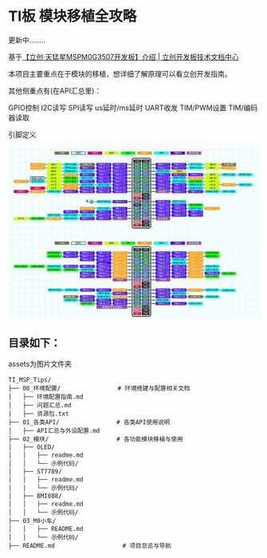 # TI板 模块移植全攻略

更新中........

基于[【立创·天猛星MSPM0G3507开发板】介绍 | 立创开发板技术文档中心](https://wiki.lckfb.com/zh-hans/tmx-mspm0g3507/)

本项目主要重点在于模块的移植，想详细了解原理可以看立创开发指南。

其他侧重点有(在API汇总里)：

GPIO控制
I2C读写
SPI读写
us延时/ms延时
UART收发
TIM/PWM设置
TIM/编码器读取

引脚定义

![image-20250715155428855](./assets/image-20250715155428855.png)

## 目录如下：

assets为图片文件夹

```
TI_MSP_Tips/
├── 00_环境配置/                # 环境搭建与配置相关文档
│   ├── 环境配置指南.md
│   ├── 问题汇总.md
|   ├── 资源包.txt
├── 01_各类API/                # 各类API使用说明
│   ├── API汇总与外设配置.md
├── 02_模块/                   # 各功能模块移植与使用
│   ├── OLED/
│   │   ├── readme.md
│   │   └── 示例代码/
│   ├── ST7789/
│   │   ├── readme.md
│   │   └── 示例代码/
│   ├── BMI088/
│   │   ├── readme.md
│   │   └── 示例代码/
├── 03_M0小车/ 
│   │   ├── README.md
│   │   └── 示例代码/
├── README.md                   # 项目总览与导航
```

